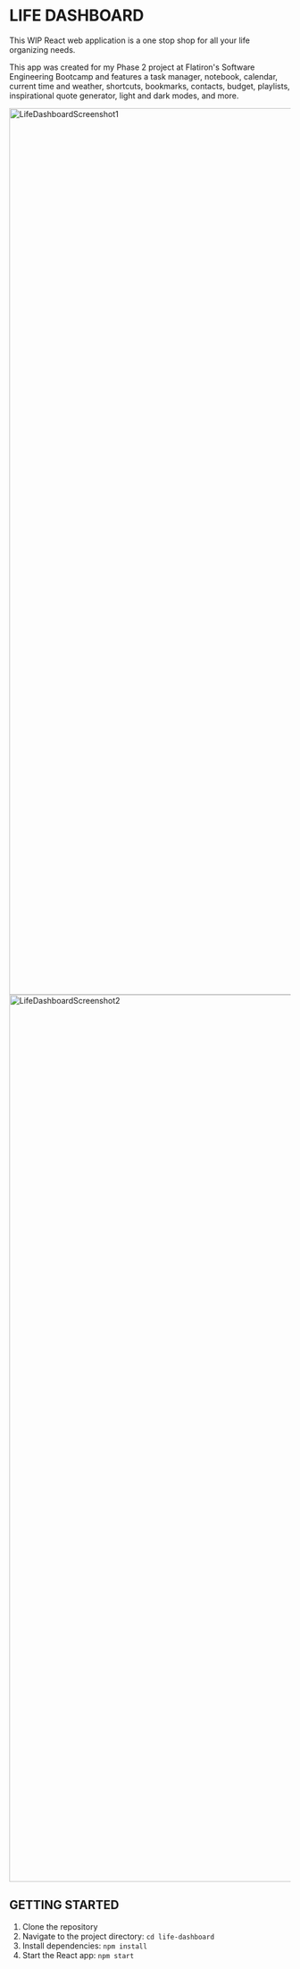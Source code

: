 # LIFE DASHBOARD

This WIP React web application is a one stop shop for all your life organizing needs. 

This app was created for my Phase 2 project at Flatiron's Software Engineering Bootcamp and features a task manager, notebook, calendar, current time and weather, shortcuts, bookmarks, contacts, budget,  playlists, inspirational quote generator, light and dark modes, and more.

<img width="1587" alt="LifeDashboardScreenshot1" src="https://user-images.githubusercontent.com/116386196/223848787-110857e4-45f0-4d20-ae1c-513c0473c3a7.png">
<img width="1588" alt="LifeDashboardScreenshot2" src="https://user-images.githubusercontent.com/116386196/223848795-09791901-64f0-43a7-8586-494d41de5785.png">

## GETTING STARTED

1. Clone the repository
2. Navigate to the project directory: `cd life-dashboard`
3. Install dependencies: `npm install`
4. Start the React app: `npm start`
